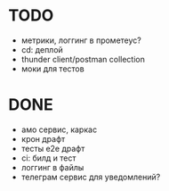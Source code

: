 # TODO

- метрики, логгинг в прометеус?
- cd: деплой
- thunder client/postman collection
- моки для тестов

# DONE

- амо сервис, каркас
- крон драфт
- тесты е2е драфт
- ci: билд и тест
- логгинг в файлы
- телеграм сервис для уведомлений?
